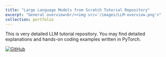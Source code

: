 ```yaml
---
title: "Large Language Models from Scratch Tutorial Repository"
excerpt: "General overview<br/><img src='/images/LLM-overview.png'>"
collection: portfolio
---
```


This is very detailed LLM tutorial repository. You may find detailed explanations and hands-on coding examples written in PyTorch.

<a href='https://github.com/username/repository'>
  <img src='https://img.shields.io/badge/View_on-GitHub-blue?logo=github' alt='GitHub'>
</a>